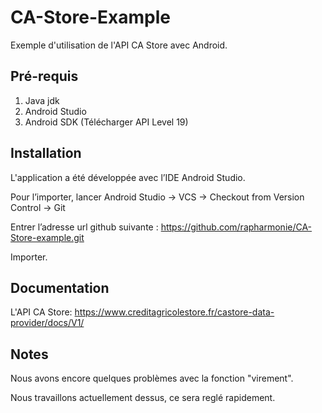 # CA-Store-Example

Exemple d'utilisation de l'API CA Store avec Android.

## Pré-requis

1. Java jdk
2. Android Studio
3. Android SDK (Télécharger API Level 19)

## Installation

L'application a été développée avec l’IDE Android Studio.

Pour l’importer, lancer Android Studio -> VCS -> Checkout from Version Control -> Git

Entrer l’adresse url github suivante : https://github.com/rapharmonie/CA-Store-example.git

Importer. 

## Documentation

L'API CA Store: https://www.creditagricolestore.fr/castore-data-provider/docs/V1/

## Notes

Nous avons encore quelques problèmes avec la fonction "virement".

Nous travaillons actuellement dessus, ce sera reglé rapidement.






